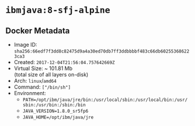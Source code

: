 # `ibmjava:8-sfj-alpine`

## Docker Metadata

- Image ID: `sha256:66edf7f3dd8c82475d9a4a30ed70db7ff3ddbbbbf483c66db602553686223ca3`
- Created: `2017-12-04T21:56:04.757642669Z`
- Virtual Size: ~ 101.81 Mb  
  (total size of all layers on-disk)
- Arch: `linux`/`amd64`
- Command: `["/bin/sh"]`
- Environment:
  - `PATH=/opt/ibm/java/jre/bin:/usr/local/sbin:/usr/local/bin:/usr/sbin:/usr/bin:/sbin:/bin`
  - `JAVA_VERSION=1.8.0_sr5fp6`
  - `JAVA_HOME=/opt/ibm/java/jre`
